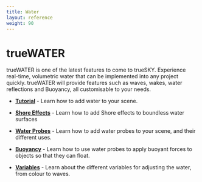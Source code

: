 ```yaml
---
title: Water
layout: reference
weight: 90
---
```







trueWATER
====================
trueWATER is one of the latest features to come to trueSKY. Experience real-time, volumetric water that can be implemented into any project quickly. trueWATER will provide features such as waves, wakes, water reflections and Buoyancy, all customisable to your needs.


* [**Tutorial**](tutorials.html)                                                        - Learn how to add water to your scene.

* [**Shore Effects**](shoreeffects.html)                                        - Learn how to add Shore effects to boundless water surfaces

* [**Water Probes**](probes.html)                                                       - Learn how to add water probes to your scene, and their different uses.

* [**Buoyancy**](buoyancy.html)                                                         - Learn how to use water probes to apply buoyant forces to objects so that they can float.

* [**Variables**](variables.html)                                                       - Learn about the different variables for adjusting the water, from colour to waves.
